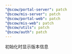 ```yaml
---
"@scow/portal-server": patch
"@scow/mis-server": patch
"@scow/portal-web": patch
"@scow/mis-web": patch
"@scow/utils": patch
"@scow/auth": patch
---
```


初始化时显示版本信息
